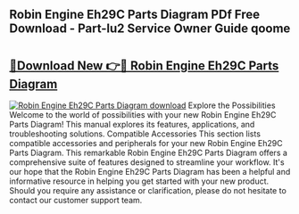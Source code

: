 ## Robin Engine Eh29C Parts Diagram PDf Free Download - Part-lu2 Service Owner Guide qoome

# <h2><a href="http://dfuehyr.blite.top/?on=Robin+Engine+Eh29C+Parts+Diagram">🔗Download New 👉🔴 Robin Engine Eh29C Parts Diagram</a></h2>

[![Robin Engine Eh29C Parts Diagram download](https://i.imgur.com/lujVjoI.png)](http://dfuehyr.blite.top/?on=Robin+Engine+Eh29C+Parts+Diagram)
Explore the Possibilities Welcome to the world of possibilities with your new Robin Engine Eh29C Parts Diagram! This manual explores its features, applications, and troubleshooting solutions. Compatible Accessories This section lists compatible accessories and peripherals for your new Robin Engine Eh29C Parts Diagram. This remarkable Robin Engine Eh29C Parts Diagram offers a comprehensive suite of features designed to streamline your workflow. It's our hope that the Robin Engine Eh29C Parts Diagram has been a helpful and informative resource in helping you get started with your new product. Should you require any assistance or clarification, please do not hesitate to contact our customer support team.
